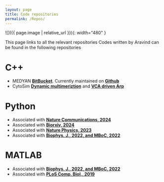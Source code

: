 ```yaml
---
layout: page
title: Code repositories
permalink: /Repos/
---
```


![]({{ page.image | relative_url  }}){: width="480" }

This page links to all the relevant repositories 
Codes written by Aravind can be found in the following repositories

# C++
* MEDYAN [**BitBucket**](https://bitbucket.org/jkomianos/medyan/src/master/). Currently maintained on [**Github**](https://github.com/medyan-dev/medyan-public)
* CytoSim [**Dynamic multimeriztion**](https://github.com/RangamaniLabUCSD/Dynamic_multimerization) and [**VCA driven Arp**](https://github.com/achansek/CytoSim_VASP_Arp_VCA)

# Python
* Associated with [**Nature Communications, 2024**](https://github.com/RangamaniLabUCSD/VASP_droplet_CytoSim)
* Associated with [**Biorxiv, 2024**](https://github.com/RangamaniLabUCSD/FBP_NWASP_Nanopillar)
* Associated with [**Nature Physics, 2023**](https://github.com/achansek/VASPDroplet)
* Associated with [**Biophys. J., 2022, and MBoC, 2022**](https://github.com/achansek/MEDYANArp23_2021/tree/main/src)

# MATLAB
* Associated with [**Biophys. J., 2022, and MBoC, 2022**](https://github.com/achansek/MEDYANArp23_2021/tree/main/src)
* Associated with [**PLoS Comp. Biol., 2019**](https://github.com/achansek/readMEDYANtraj)